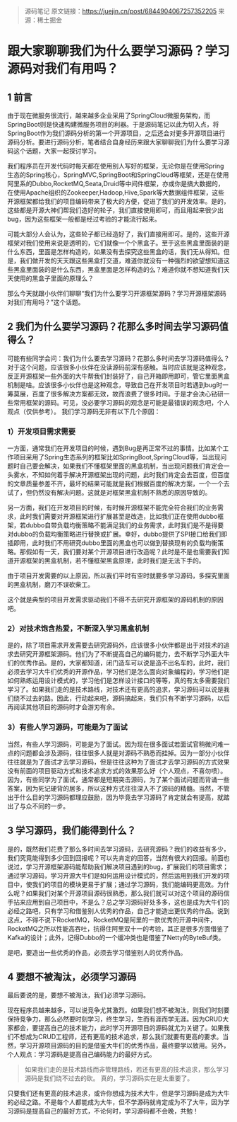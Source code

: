 > 源码笔记
> 原文链接：https://juejin.cn/post/6844904067257352205
> 来源：稀土掘金

# 跟大家聊聊我们为什么要学习源码？学习源码对我们有用吗？

## 1 前言

由于现在微服务很流行，越来越多企业采用了SpringCloud微服务架构，而SpringBoot则是快速构建微服务项目的利器。于是源码笔记以此为切入点，将SpringBoot作为我们源码分析的第一个开源项目，之后还会对更多开源项目进行源码分析。要进行源码分析，笔者结合自身经历来跟大家聊聊我们为什么要学习源码这个话题，大家一起探讨学习。

我们程序员在开发代码时每天都在使用别人写好的框架，无论你是在使用Spring生态的Spring核心，SpringMVC,SpringBoot和SpringCloud等框架，还是在使用阿里系的Dubbo,RocketMQ,Seata,Druid等中间件框架，亦或你是搞大数据的，在使用Apache组织的Zookeeper,Hadoop,Hive,Spark等大数据组件框架，这些开源框架都给我们的项目编码带来了极大的方便，促进了我们的开发效率。是的，这些都是开源大神们帮我们造好的轮子，我们直接使用即可，而且用起来很少出bug，因为这些框架一般都是经过考验的才能流行起来。

可能大部分人会认为，这些轮子都已经造好了，我们直接用即可。是的，这些开源框架对我们使用来说是透明的，它们就像一个个黑盒子。至于这些黑盒里面装的是什么东西，里面是怎样构造的，如果没有去探究这些黑盒的话，我们无从得知。但是，我们做开发的天天跟这些黑盒打交道，难道你就没有一种强烈的欲望想知道这些黑盒里面装的是什么东西，黑盒里面是怎样构造的么？难道你就不想知道我们天天使用的黑盒子里面的原理么？

那么今天就跟小伙伴们聊聊“我们为什么要学习开源框架源码？学习开源框架源码对我们有用吗？”这个话题。

## 2 我们为什么要学习源码？花那么多时间去学习源码值得么？

可能有些同学会问：我们为什么要去学习源码？花那么多时间去学习源码值得么？
对于这个问题，应该很多小伙伴在没读源码前深有感触。当时应该就是这种观念，反正开源框架一些外面的大牛帮我们封装好了，自己开箱即用即可，管它里面黑盒机制是啥。应该很多小伙伴也是这种观念，导致自己在开发项目时若遇到bug时一筹莫展，百度了很多解决方案都无效，故而浪费了很多时间。于是才会决心钻研一些常用框架的源码。可见，没必要学习源码的观念是可能是最错误的观念吧，个人观点（仅供参考）。
我们学习源码无非有以下几个原因：

### 1）开发项目需求需要

一方面，通常我们在开发项目的时候，遇到Bug是再正常不过的事情。比如某个工作项目采用了Spring生态系列的框架比如SpringBoot,SpringCloud等，当出现问题时自己要会解决，如果我们不懂框架里面的黑盒机制，当出现问题我们肯定会一头雾水，不知如何着手解决开源框架出现的问题，此时我们肯定会去百度，但百度的文章质量参差不齐，最坏的结果可能就是我们根据百度的解决方案，一个一个去试了，但仍然没有解决问题。这就是对框架黑盒机制不熟悉的原因导致的。

另一方面，我们在开发项目的时候，有时候开源框架不能完全符合我们的业务需求，此时我们需要对开源框架进行扩展甚至是改造，比如我们正在使用dubbo框架，若dubbo自带负载均衡策略不能满足我们的业务需求，此时我们是不是得要对dubbo的负载均衡策略进行替换或扩展。幸好，dubbo提供了SPI接口给我们即插即用，此时我们不用研究dubbo里面的黑盒也可以做到替换现有的负载均衡策略。那假如有一天，我们要对某个开源项目进行改造呢？此时是不是也需要我们知道开源框架的黑盒机制，若不懂框架黑盒原理，此时我们是无法下手的。

由于项目开发需要的以上原因，所以我们平时有空时就要多学习源码，多探究里面的黑盒机制，磨刀不误砍柴工。

这个就是典型的项目开发需求驱动我们不得不去研究开源框架的源码机制的原因吧。

### 2）对技术饱含热爱，不断深入学习黑盒机制

是的，除了项目需求开发需要去研究源码外，应该很多小伙伴都是出于对技术的追求去研究开源框架源码。他们为了不断提高自己的编码能力，去不断学习外面大牛们的优秀作品。是的，大家都知道，闭门造车可以说是造不出名车的，此时，我们必须去学习大牛们优秀的开源作品，学习他们是怎么面向对象编程的，学习他们是如何熟练运用设计模式的，学习他们是怎样设计接口的等等，真的有太多需要我们学习了。如果我们走的是技术路线，对技术还有更高的追求，学习源码可以说是我们绕不过去的路。因此，行动起来吧，源码搞起来，我们只有不断学习源码，以后再阅读其他项目的源码时才会游刃有余。

### 3）有些人学习源码，可能是为了面试

当然，有些人学习源码，可能是为了面试。因为现在很多面试若面试官稍微问难一点的问题都会涉及源码，往往很多人就是对源码不熟悉而挂掉。因为一部分小伙伴往往就是为了面试才去学习源码，但是往往这种为了面试才去学习源码的方式效果没有前面的项目驱动方式和技术追求方式的效果那么好（个人观点，不喜勿喷）。因为，有些同学为了面试，通常都是短期突击源码，为了某个面试问题而背诵一些答案，因为死记硬背的居多，所以这种方式往往深入不了源码的精髓。当然，不管出于什么目的学习源码都理应鼓励，因为毕竟去学习源码了肯定就会有提高，就踏出了与众不同的一步。

## 3 学习源码，我们能得到什么？

是的，既然我们花费了那么多时间去学习源码，去研究源码？我们的收益有多少，我们究竟能得到多少回到回报呢？可以先肯定的回答，当然有很大的回报。前面也说过，学习开源框架源码能帮助我们解决项目遇到的bug，扩展我们的项目需求；通过学习源码，学习开源大牛们是如何运用设计模式的，然后运用到我们开发的项目中，使我们的项目的模块更易于扩展；通过学习源码，我们能编码更高效。为什么呢？如果我们对某个开源项目源码很熟悉，那么我们就可以对这个项目的源码信手拈来应用到自己项目中，不是么？总之学习源码好处多多，这也是成为大牛们的必经之路吧，只有学习和借鉴别人优秀的作品，自己才能造出更优秀的作品。说到这点，不得不说下RocketMQ，RocketMQ是阿里的一款优秀的开源中间件，RocketMQ之所以性能高吞吐，抗得住阿里双十一的考验，其正是很多方面借鉴了Kafka的设计；此外，记得Dubbo的一个缓冲类也是借鉴了Netty的ByteBuf类。

是吧，要造出一些优秀的作品，必须去学习借鉴别人的优秀作品。

## 4 要想不被淘汰，必须学习源码

最后要说的是，要想不被淘汰，我们必须学习源码。

现在程序员越来越多，可以说竞争尤其激烈。如果我们想不被淘汰，则我们时刻要保持竞争力，那么必然要时刻学习，终生学习，生而有涯而学无涯。因为CRUD大家都会，要提高自己的技术能力，此时学习开源项目的源码就尤为关键了。如果我们不想成为CRUD工程师，还有更高的技术追求，那么我们就要有更高的要求。当然，学习开源项目源码的目的是借鉴大牛们的优秀作品，最终要学以致用。另外，个人观点：学习源码是提高自己编码能力的最好方式。

> 如果我们走的是技术路线而非管理路线，若还有更高的技术追求，那么学习源码是我们绕不过去的砍。 真的，学习源码实在是太重要了。

只要我们还有更高的技术追求，或许你想成为技术大牛，但是学习源码是成为大牛的必经之路。不是每个人都能成为大牛，但不学源码就肯定成为不了大牛，因为学习源码是提高自己的最好方式，不论何时，学习源码都不会晚，共勉！